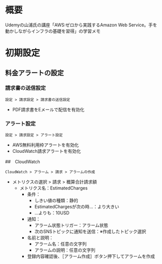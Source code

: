 # 概要

Udemyの山浦氏の講座「AWS:ゼロから実践するAmazon Web Service。手を動かしながらインフラの基礎を習得」の学習メモ

# 初期設定

## 料金アラートの設定

### 請求書の送信設定
`設定 > 請求設定 > 請求書の送信設定`
- PDF請求書をEメールで配信を有効化

### アラート設定
`設定 > 請求設定 > アラート設定`
- AWS無料利用枠アラートを有効化
- CloudWatch請求アラートを有効化

##　CloudWatch

`CloudWatch > アラーム > 請求 > アラームの作成`

- メトリクスの選択 > 請求 > 概算合計請求額
  - メトリクス名：EstimatedCharges
    - 条件：
      - しきい値の種類：静的
      - EstimatedChargesが次の時...：より大きい
      - ...よりも：10USD
    - 通知：
      - アラーム状態トリガー：アラーム状態
      - 次のSNSトピックに通知を送信：※作成したトピック選択
    - 名前と説明：
      - アラーム名：任意の文字列
      - アラームの説明：任意の文字列
    - 登録内容確認後、［アラーム作成］ボタン押下してアラームを作成
